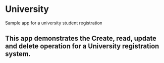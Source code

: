 # University
Sample app for a university student registration

## This app demonstrates the Create, read, update and delete operation for a University registration system.
